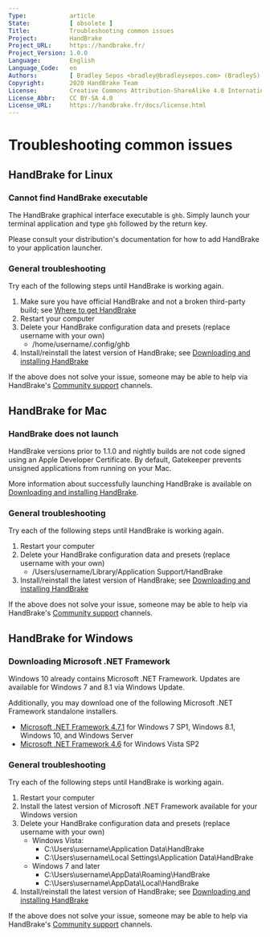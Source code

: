 ```yaml
---
Type:            article
State:           [ obsolete ]
Title:           Troubleshooting common issues
Project:         HandBrake
Project_URL:     https://handbrake.fr/
Project_Version: 1.0.0
Language:        English
Language_Code:   en
Authors:         [ Bradley Sepos <bradley@bradleysepos.com> (BradleyS) ]
Copyright:       2020 HandBrake Team
License:         Creative Commons Attribution-ShareAlike 4.0 International
License_Abbr:    CC BY-SA 4.0
License_URL:     https://handbrake.fr/docs/license.html
---
```


Troubleshooting common issues
=============================

<!-- .system-linux -->

## HandBrake for Linux

### Cannot find HandBrake executable

The HandBrake graphical interface executable is `ghb`. Simply launch your terminal application and type `ghb` followed by the return key.

Please consult your distribution's documentation for how to add HandBrake to your application launcher.

### General troubleshooting

Try each of the following steps until HandBrake is working again.

1. Make sure you have official HandBrake and not a broken third-party build; see [Where to get HandBrake](../get-handbrake/where-to-get-handbrake.html)
2. Restart your computer
3. Delete your HandBrake configuration data and presets (replace username with your own)
    - /home/username/.config/ghb
4. Install/reinstall the latest version of HandBrake; see [Downloading and installing HandBrake](../get-handbrake/download-and-install.html)

If the above does not solve your issue, someone may be able to help via HandBrake's [Community support](community-support.html) channels.

<!-- /.system-linux -->
<!-- .system-macos -->

## HandBrake for Mac

### HandBrake does not launch

HandBrake versions prior to 1.1.0 and nightly builds are not code signed using an Apple Developer Certificate. By default, Gatekeeper prevents unsigned applications from running on your Mac.

More information about successfully launching HandBrake is available on [Downloading and installing HandBrake](../get-handbrake/download-and-install.html).

### General troubleshooting

Try each of the following steps until HandBrake is working again.

1. Restart your computer
2. Delete your HandBrake configuration data and presets (replace username with your own)
    - /Users/username/Library/Application Support/HandBrake
3. Install/reinstall the latest version of HandBrake; see [Downloading and installing HandBrake](../get-handbrake/download-and-install.html)

If the above does not solve your issue, someone may be able to help via HandBrake's [Community support](community-support.html) channels.

<!-- /.system-macos -->
<!-- .system-windows -->

## HandBrake for Windows

### Downloading Microsoft .NET Framework

Windows 10 already contains Microsoft .NET Framework. Updates are available for Windows 7 and 8.1 via Windows Update.

Additionally, you may download one of the following Microsoft .NET Framework standalone installers.

- [Microsoft .NET Framework 4.7.1](https://www.microsoft.com/en-us/download/details.aspx?id=56116) for Windows 7 SP1, Windows 8.1, Windows 10, and Windows Server
- [Microsoft .NET Framework 4.6](https://support.microsoft.com/en-us/help/3045557/microsoft-net-framework-4-6-offline-installer-for-windows) for Windows Vista SP2

### General troubleshooting

Try each of the following steps until HandBrake is working again.

1. Restart your computer
2. Install the latest version of Microsoft .NET Framework available for your Windows version
3. Delete your HandBrake configuration data and presets (replace username with your own)
    - Windows Vista:
      - C:\Users\username\Application Data\HandBrake
      - C:\Users\username\Local Settings\Application Data\HandBrake
    - Windows 7 and later 
      - C:\Users\username\AppData\Roaming\HandBrake
      - C:\Users\username\AppData\Local\HandBrake
4. Install/reinstall the latest version of HandBrake; see [Downloading and installing HandBrake](../get-handbrake/download-and-install.html)

If the above does not solve your issue, someone may be able to help via HandBrake's [Community support](community-support.html) channels.

<!-- /.system-windows -->
